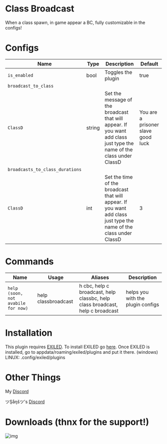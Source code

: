 # Class Broadcast
When a class spawn, in game appear a BC, fully customizable in the configs!
# Configs
| Name | Type | Description | Default |
| --- | --- | --- | --- |
| `is_enabled` | bool | Toggles the plugin | true |
| `broadcast_to_class` ||||
| `ClassD` | string | Set the message of the broadcast that will appear. If you want add class just type the name of the class under ClassD | You are a prisoner slave good luck |
| `broadcasts_to_class_durations` ||||
| `ClassD` | int | Set the time of the broadcast that will appear. If you want add class just type the name of the class under ClassD | 3 |

# Commands
| Name | Usage | Aliases | Description |
| --- | --- | --- | --- |
| `help (soon, not avabile for now)` | help classbroadcast | h cbc, help c broadcast, help classbc, help class broadcast, help c broadcast | helps you with the plugin configs |

# Installation

This plugin requires [EXILED](https://github.com/galaxy119/EXILED/releases/tag/2.1.19).
To install EXILED go [here](https://www.youtube.com/watch?v=EUfzj8OWvQU).
Once EXILED is installed, go to appdata/roaming/exiled/plugins and put it there. (windows)
LINUX: .config/exiled/plugins

# Other Things

My [Discord](http://discordapp.com/users/689841358600536096)

ツŞåŋšツ's [Discord](http://discordapp.com/users/777825254889619456)

# Downloads (thnx for the support!)

![img](https://github.com/An4r3w/Class-Broadcast/releases/downloads)
